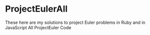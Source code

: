 ProjectEulerAll
===============

These here are my solutions to project Euler problems in Ruby and in JavaScript
All ProjectEuler Code
